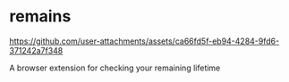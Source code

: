 # remains

https://github.com/user-attachments/assets/ca66fd5f-eb94-4284-9fd6-371242a7f348

A browser extension for checking your remaining lifetime